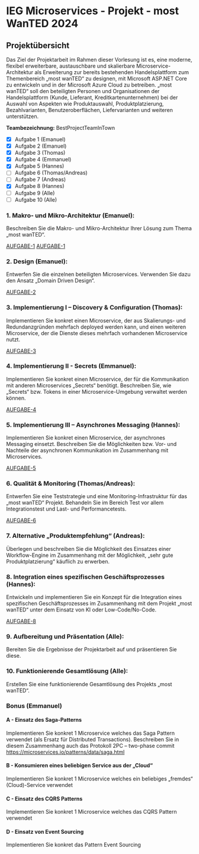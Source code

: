 # IEG Microservices - Projekt - most WanTED 2024

## Projektübersicht

Das Ziel der Projektarbeit im Rahmen dieser Vorlesung ist es, eine moderne, flexibel erweiterbare, austauschbare und skalierbare Microservice-Architektur als Erweiterung zur bereits bestehenden Handelsplattform zum Themenbereich „most wanTED“ zu designen, mit Microsoft ASP.NET Core zu entwickeln und in der Microsoft Azure Cloud zu betreiben. „most wanTED“ soll den beteiligten Personen und Organisationen der Handelsplattform (Kunde, Lieferant, Kreditkartenunternehmen) bei der Auswahl von Aspekten wie Produktauswahl, Produktplatzierung, Bezahlvarianten, Benutzeroberflächen, Liefervarianten und weiteren unterstützen.

**Teambezeichnung:** BestProjectTeamInTown

- [x] Aufgabe 1 (Emanuel)
- [x] Aufgabe 2 (Emanuel)
- [x] Aufgabe 3 (Thomas)
- [x] Aufgabe 4 (Emmanuel)
- [x] Aufgabe 5 (Hannes)
- [ ] Aufgabe 6 (Thomas/Andreas)
- [ ] Aufgabe 7 (Andreas)
- [x] Aufgabe 8 (Hannes)
- [ ] Aufgabe 9 (Alle)
- [ ] Aufgabe 10 (Alle)

### 1. Makro- und Mikro-Architektur (Emanuel):
Beschreiben Sie die Makro- und Mikro-Architektur Ihrer Lösung zum Thema „most wanTED“.

[AUFGABE-1](Doku/Projekt/1.drawio)
[AUFGABE-1](Doku/Projekt/1.png)

### 2. Design (Emanuel):
Entwerfen Sie die einzelnen beteiligten Microservices. Verwenden Sie dazu den Ansatz „Domain Driven Design“.

[AUFGABE-2](Doku/Projekt/2.md)

### 3. Implementierung I – Discovery & Configuration (Thomas):
Implementieren Sie konkret einen Microservice, der aus Skalierungs- und Redundanzgründen mehrfach deployed werden kann, und einen weiteren Microservice, der die Dienste dieses mehrfach vorhandenen Microservice nutzt.

[AUFGABE-3](Doku/Projekt/3.md)

### 4. Implementierung II - Secrets (Emmanuel):
Implementieren Sie konkret einen Microservice, der für die Kommunikation mit anderen Microservices „Secrets“ benötigt. Beschreiben Sie, wie „Secrets“ bzw. Tokens in einer Microservice-Umgebung verwaltet werden können.

[AUFGABE-4](Doku/Projekt/4.md)

### 5. Implementierung III – Asynchrones Messaging (Hannes):
Implementieren Sie konkret einen Microservice, der asynchrones Messaging einsetzt. Beschreiben Sie die Möglichkeiten bzw. Vor- und Nachteile der asynchronen Kommunikation im Zusammenhang mit Microservices.

[AUFGABE-5](Doku/Projekt/5.md)

### 6. Qualität & Monitoring (Thomas/Andreas):
Entwerfen Sie eine Teststrategie und eine Monitoring-Infrastruktur für das „most wanTED“ Projekt. Behandeln Sie im Bereich Test vor allem Integrationstest und Last- und Performancetests.

[AUFGABE-6](Doku/Projekt/6.md)

### 7. Alternative „Produktempfehlung“ (Andreas):
Überlegen und beschreiben Sie die Möglichkeit des Einsatzes einer Workflow-Engine im Zusammenhang mit der Möglichkeit, „sehr gute Produktplatzierung“ käuflich zu erwerben.

### 8. Integration eines spezifischen Geschäftsprozesses (Hannes):
Entwickeln und implementieren Sie ein Konzept für die Integration eines spezifischen Geschäftsprozesses im Zusammenhang mit dem Projekt „most wanTED“ unter dem Einsatz von KI oder Low-Code/No-Code.

[AUFGABE-8](Doku/Projekt/8.md)

### 9. Aufbereitung und Präsentation (Alle):
Bereiten Sie die Ergebnisse der Projektarbeit auf und präsentieren Sie diese.

### 10. Funktionierende Gesamtlösung (Alle):
Erstellen Sie eine funktionierende Gesamtlösung des Projekts „most wanTED“.

### Bonus (Emmanuel)
#### A - Einsatz des Saga-Patterns
Implementieren Sie konkret 1 Microservice welches das Saga Pattern verwendet (als Ersatz für Distributed Transactions). Beschreiben Sie in diesem Zusammenhang auch das Protokoll 2PC – two-phase commit
https://microservices.io/patterns/data/saga.html

#### B - Konsumieren eines beliebigen Service aus der „Cloud“ 
Implementieren Sie konkret 1 Microservice welches ein beliebiges „fremdes“ (Cloud)-Service verwendet 

#### C -  Einsatz des CQRS Patterns
Implementieren Sie konkret 1 Microservice welches das CQRS Pattern verwendet 

#### D -  Einsatz von Event Sourcing 
Implementieren Sie konkret das Pattern Event Sourcing 
